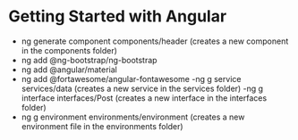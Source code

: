 # Getting Started with Angular

- ng generate component components/header (creates a new component in the components folder)
- ng add @ng-bootstrap/ng-bootstrap
- ng add @angular/material
- ng add @fortawesome/angular-fontawesome
  -ng g service services/data (creates a new service in the services folder)
  -ng g interface interfaces/Post (creates a new interface in the interfaces folder)
- ng g environment environments/environment (creates a new environment file in the environments folder)
